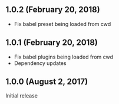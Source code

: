 ## 1.0.2 (February 20, 2018)

* Fix babel preset being loaded from cwd

## 1.0.1 (February 20, 2018)

* Fix babel plugins being loaded from cwd
* Dependency updates

## 1.0.0 (August 2, 2017)

Initial release
